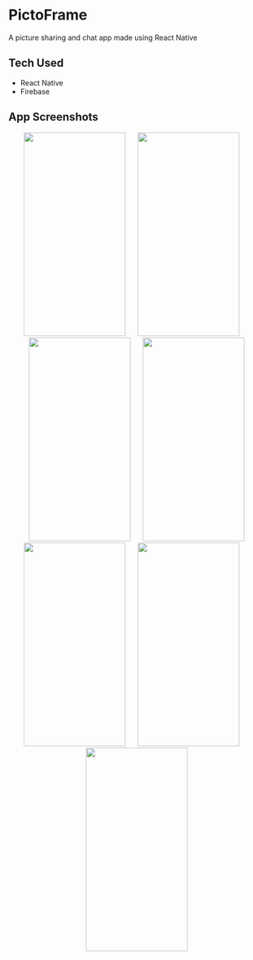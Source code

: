 # PictoFrame

A picture sharing and chat app made using React Native

## Tech Used

-   React Native
-   Firebase

## App Screenshots

<div align="center">
<img src="https://drive.google.com/uc?export=view&id=1L3R-Q5m7ApTclStXTjeOlG9VbNIkSD7y" height="400" width="200" />
&nbsp;&nbsp;&nbsp;&nbsp;
<img src="https://drive.google.com/uc?export=view&id=1LASI6XFQCJH3WlUtOzpxwg9zxvsNoWg0" height="400" width="200" />
&nbsp;&nbsp;&nbsp;&nbsp;
<img src="https://drive.google.com/uc?export=view&id=1L8zczQHVQnnkMvP8RKrWfW58G8T1Ec7q" height="400" width="200" />
&nbsp;&nbsp;&nbsp;&nbsp;
<img src="https://drive.google.com/uc?export=view&id=126HqpZl0NS1T-hJNnfeTVFFBNSxreviO" height="400" width="200" />
</div>

<div align="center">
<img src="https://drive.google.com/uc?export=view&id=1Lk4LEPwkz0O9qy-ryska-e04YKVNRDvp" height="400" width="200" />
&nbsp;&nbsp;&nbsp;&nbsp;
<img src="https://drive.google.com/uc?export=view&id=1Tfn9kJA_DLtJ-8aSDpCNty17fXCer26s" height="400" width="200" />
&nbsp;&nbsp;&nbsp;&nbsp;
<img src="https://drive.google.com/uc?export=view&id=1SG76fiC5Yp89QjE9n0LAlO4gys9EckAE" height="400" width="200" />
</div>
